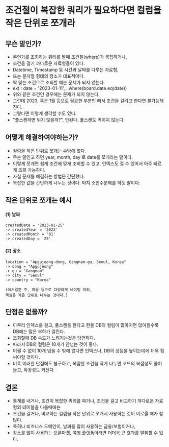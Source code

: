 # 조건절이 복잡한 쿼리가 필요하다면 컬럼을 작은 단위로 쪼개라

## 무슨 말인가?
* 무언가를 조회하는 쿼리를 짤때 조건절(where)가 복잡하거나,
* 조건을 걸기 까다로운 자료형들이 있다.
* Datetime, Timestamp 등 시간과 날짜를 다루는 자료형,
* 또는 문자열 형태의 장소가 대표적이다.
* 딱 맞는 조건으로 조회할 때는 문제가 되지 않는다.
* ex) : date = '2023-01-11', ..where(board.date.eq(date))
* 위와 같은 조건인 경우에는 문제가 되지 않는다.
* 그런데 2023, 혹은 1월 등으로 필요한 부분만 빼서 조건을 걸려고 한다면 불가능해진다.
* 그렇다면 이렇게 생각할 수도 있다.
* "풀스캔하면 되지 않을까?", 안된다. 풀스캔도 먹히지 않는다.

## 어떻게 해결하여야하는가?
* 컬럼을 작은 단위로 쪼개는 수밖에 없다.
* 무슨 말인고 하면 year, month, day 로 date를 쪼개라는 말이다.
* 이렇게 쪼개면 쉽게 조건에 맞게 조회할 수 있고, 인덱스도 걸 수 있어서 아주 빠르게 조회 가능하다.
* 사실 문제를 해결하는 방법은 간단했다.
* 복잡한 값을 간단하게 나누는 것이다. 마치 소인수분해를 하듯 말이다.

## 작은 단위로 쪼개는 예시
#### (1) 날짜
```
createdDate = '2023-01-25'
-> createdYear = '2023'
-> createdMonth = '01'
-> createdDay = '25'
```
#### (2) 장소
```
location = "Apgujeong-dong, Gangnam-gu, Seoul, Korea" 
-> dong = "Apgujeong"
-> gu = "Gangnam"
-> city = "Seoul"
-> country = "Korea"

(예시일뿐 주, 마을 등으로 다양하게 네이밍 하되, 
핵심은 작은 단위로 나누는 것이다.)
```

## 단점은 없을까?
* 아무리 인덱스를 걸고, 풀스캔을 한다고 한들 DB의 컬럼이 많아지면 많아질수록 DB에는 많은 부하가 걸린다.
* 조회할때 DB 속도가 느려지는것은 당연하다.
* 따라서 DB의 컬럼은 10개가 안넘는 것이 좋다.
* 어쩔 수 없이 10개 넘을 수 밖에 없다면 인덱스나, DB의 성능을 높이는데에 더욱 힘써야할 것이다.
* 비록 이러한 단점에도 불구하고, 복잡한 조건을 작게 나누면 코드의 복잡성도 줄어들고, 확장성도 커진다.

## 결론
* 통계를 내거나, 조건이 복잡한 쿼리를 짜거나, 조건을 걸고 비교하기 까다로운 자료형의 테이블을 다룰때에는 
* 조건을 걸거나, 비교하는 컬럼을 작은 단위로 쪼개서 사용하는 것이 이로울 때가 참 많다.
* 특히나 비즈니스 도메인이, 날짜를 많이 사용하는 금융/보험이거나,
* 장소를 많이 사용하는 오픈마켓, 여행 플랫폼이라면 더더욱 큰 효과를 발휘할 수 있다.
